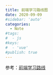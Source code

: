 ```yaml
---
title: 前端学习路线图
date: 2020-09-09
#sidebar: 'auto'
categories:
  - Note
#tags:
#  - js
#keys:
#  - 'vue'
#publish: true
---
```


参考：[前端学习路线](https://objtube.github.io/front-end-roadmap/#/)
